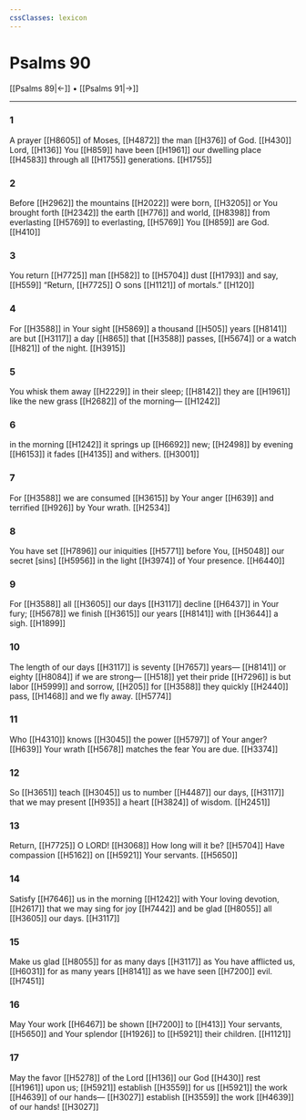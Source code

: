```yaml
---
cssClasses: lexicon
---
```


# Psalms 90

[[Psalms 89|←]] • [[Psalms 91|→]]

---

### 1
A prayer [[H8605]] of Moses, [[H4872]] the man [[H376]] of God. [[H430]] Lord, [[H136]] You [[H859]] have been [[H1961]] our dwelling place [[H4583]] through all [[H1755]] generations. [[H1755]]

### 2
Before [[H2962]] the mountains [[H2022]] were born, [[H3205]] or You brought forth [[H2342]] the earth [[H776]] and world, [[H8398]] from everlasting [[H5769]] to everlasting, [[H5769]] You [[H859]] are God. [[H410]]

### 3
You return [[H7725]] man [[H582]] to [[H5704]] dust [[H1793]] and say, [[H559]] “Return, [[H7725]] O sons [[H1121]] of mortals.” [[H120]]

### 4
For [[H3588]] in Your sight [[H5869]] a thousand [[H505]] years [[H8141]] are but [[H3117]] a day [[H865]] that [[H3588]] passes, [[H5674]] or a watch [[H821]] of the night. [[H3915]]

### 5
You whisk them away [[H2229]] in their sleep; [[H8142]] they are [[H1961]] like the new grass [[H2682]] of the morning— [[H1242]]

### 6
in the morning [[H1242]] it springs up [[H6692]] new; [[H2498]] by evening [[H6153]] it fades [[H4135]] and withers. [[H3001]]

### 7
For [[H3588]] we are consumed [[H3615]] by Your anger [[H639]] and terrified [[H926]] by Your wrath. [[H2534]]

### 8
You have set [[H7896]] our iniquities [[H5771]] before You, [[H5048]] our secret [sins] [[H5956]] in the light [[H3974]] of Your presence. [[H6440]]

### 9
For [[H3588]] all [[H3605]] our days [[H3117]] decline [[H6437]] in Your fury; [[H5678]] we finish [[H3615]] our years [[H8141]] with [[H3644]] a sigh. [[H1899]]

### 10
The length of our days [[H3117]] is seventy [[H7657]] years— [[H8141]] or eighty [[H8084]] if we are strong— [[H518]] yet their pride [[H7296]] is but labor [[H5999]] and sorrow, [[H205]] for [[H3588]] they quickly [[H2440]] pass, [[H1468]] and we fly away. [[H5774]]

### 11
Who [[H4310]] knows [[H3045]] the power [[H5797]] of Your anger? [[H639]] Your wrath [[H5678]] matches the fear You are due. [[H3374]]

### 12
So [[H3651]] teach [[H3045]] us to number [[H4487]] our days, [[H3117]] that we may present [[H935]] a heart [[H3824]] of wisdom. [[H2451]]

### 13
Return, [[H7725]] O LORD! [[H3068]] How long will it be? [[H5704]] Have compassion [[H5162]] on [[H5921]] Your servants. [[H5650]]

### 14
Satisfy [[H7646]] us in the morning [[H1242]] with Your loving devotion, [[H2617]] that we may sing for joy [[H7442]] and be glad [[H8055]] all [[H3605]] our days. [[H3117]]

### 15
Make us glad [[H8055]] for as many days [[H3117]] as You have afflicted us, [[H6031]] for as many years [[H8141]] as we have seen [[H7200]] evil. [[H7451]]

### 16
May Your work [[H6467]] be shown [[H7200]] to [[H413]] Your servants, [[H5650]] and Your splendor [[H1926]] to [[H5921]] their children. [[H1121]]

### 17
May the favor [[H5278]] of the Lord [[H136]] our God [[H430]] rest [[H1961]] upon us; [[H5921]] establish [[H3559]] for us [[H5921]] the work [[H4639]] of our hands— [[H3027]] establish [[H3559]] the work [[H4639]] of our hands! [[H3027]]

